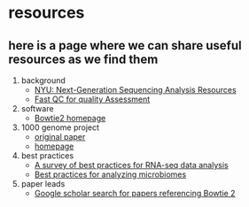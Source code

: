 # resources  
## here is a page where we can share useful resources as we find them
1. background 
    - [NYU: Next-Generation Sequencing Analysis Resources](https://learn.gencore.bio.nyu.edu/)
    - [Fast QC for quality Assessment](https://hbctraining.github.io/Intro-to-ChIPseq/lessons/02_QC_FASTQC.html)
2. software
    - [Bowtie2 homepage](https://bowtie-bio.sourceforge.net/bowtie2/index.shtml)
4. 1000 genome project
    - [original paper](https://www.nature.com/articles/nature09534)
    - [homepage](https://www.internationalgenome.org/1000-genomes-summary)
4. best practices
    - [A survey of best practices for RNA-seq data analysis](https://genomebiology.biomedcentral.com/articles/10.1186/s13059-016-0881-8?ref=https://githubhelp.com)
    - [Best practices for analyzing microbiomes](https://www.nature.com/articles/s41579-018-0029-9) 
5. paper leads
    - [Google scholar search for papers referencing Bowtie 2](https://scholar.google.com/scholar?oi=bibs&hl=en&cites=4636016874467197548,6107215684849002)